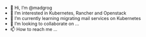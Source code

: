 - 👋 Hi, I’m @madgrog
- 👀 I’m interested in Kubernetes, Rancher and Openstack
- 🌱 I’m currently learning migrating mail services on Kubernetes
- 💞️ I’m looking to collaborate on ...
- 📫 How to reach me ...

<!---
madgrog/madgrog is a ✨ special ✨ repository because its `README.md` (this file) appears on your GitHub profile.
You can click the Preview link to take a look at your changes.
--->
